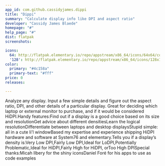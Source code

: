 ```yaml
---
app_id: com.github.cassidyjames.dippi
title: "Dippi"
summary: "Calculate display info like DPI and aspect ratio"
developer: "Cassidy James Blaede"
homepage: "#"
help_page: "#"
dist: flatpak
screenshots:

icons:
  64: http://flatpak.elementary.io/repo/appstream/x86_64/icons/64x64/com.github.cassidyjames.dippi.png
  '128': http://flatpak.elementary.io/repo/appstream/x86_64/icons/128x128/com.github.cassidyjames.dippi.png
color:
  primary: "#4c158a"
  primary-text: "#fff"
price: 0
releases:

---
```


Analyze any display. Input a few simple details and figure out the aspect ratio, DPI, and other details of a particular display. Great for deciding which laptop or external monitor to purchase, and if it would be considered HiDPI.Handy features:Find out if a display is a good choice based on its size and resolutionGet advice about different densitiesLearn the logical resolutionDifferentiate between laptops and desktop displaysStupid simple: all in a cute li'l windowBased my expertise and experience shipping HiDPI hardware and software at System76 and elementary.Tells you if a display’s density is:Very Low DPI,Fairly Low DPI,Ideal for LoDPI,Potentially Problematic,Ideal for HiDPI,Fairly High for HiDPI, orToo High DPISpecial thanks:Micah Ilbery for the shiny iconsDaniel Foré for his apps to use as code examples